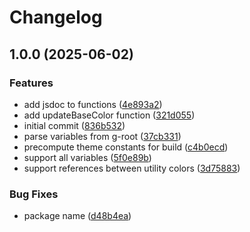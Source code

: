 # Changelog

## 1.0.0 (2025-06-02)


### Features

* add jsdoc to functions ([4e893a2](https://github.com/gravity-ui/uikit-themer/commit/4e893a2247f6a2a677741848cd3f48ac76d4f62b))
* add updateBaseColor function ([321d055](https://github.com/gravity-ui/uikit-themer/commit/321d055d818a91e4a44a0c1049ae440fc9ad5c86))
* initial commit ([836b532](https://github.com/gravity-ui/uikit-themer/commit/836b53219b03846e1fdf7307c993e95d7fabd94a))
* parse variables from g-root ([37cb331](https://github.com/gravity-ui/uikit-themer/commit/37cb33188f06ece5e7d360a6adf7270c15610624))
* precompute theme constants for build ([c4b0ecd](https://github.com/gravity-ui/uikit-themer/commit/c4b0ecde64e9d53089d686194180a7667a172108))
* support all variables ([5f0e89b](https://github.com/gravity-ui/uikit-themer/commit/5f0e89b4ff97d960ef99ed6acfbcf7ba7377fff9))
* support references between utility colors ([3d75883](https://github.com/gravity-ui/uikit-themer/commit/3d75883e21df82f97cd2e00beeba2e4b21db0c95))


### Bug Fixes

* package name ([d48b4ea](https://github.com/gravity-ui/uikit-themer/commit/d48b4ea9c9db6e2aaf1e5db5e4eabfe298cfb327))
